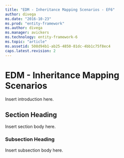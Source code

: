 ```yaml
---
title: "EDM - Inheritance Mapping Scenarios - EF6"
author: divega
ms.date: "2016-10-23"
ms.prod: "entity-framework"
ms.author: divega
ms.manager: avickers
ms.technology: entity-framework-6
ms.topic: "article"
ms.assetid: 508d94b1-ab25-4850-81dc-4bb1c75f8ec4
caps.latest.revision: 2
---
```

# EDM - Inheritance Mapping Scenarios
Insert introduction here.  
  
## Section Heading  
 Insert section body here.  
  
### Subsection Heading  
 Insert subsection body here.